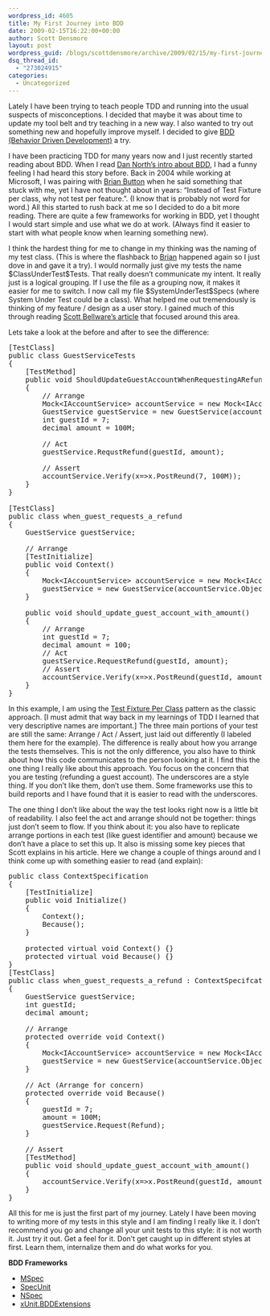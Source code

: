 ```yaml
---
wordpress_id: 4605
title: My First Journey into BDD
date: 2009-02-15T16:22:00+00:00
author: Scott Densmore
layout: post
wordpress_guid: /blogs/scottdensmore/archive/2009/02/15/my-first-journey-into-bdd.aspx
dsq_thread_id:
  - "273024915"
categories:
  - Uncategorized
---
```

<p style="clear: both">
  Lately I have been trying to teach people TDD and running into the usual suspects of misconceptions. I decided that maybe it was about time to update my tool belt and try teaching in a new way. I also wanted to try out something new and hopefully improve myself. I decided to give <a href="http://behaviour-driven.org/">BDD (Behavior Driven Development)</a> a try.
</p>

<p style="clear: both">
  I have been practicing TDD for many years now and I just recently started reading about BDD. When I read <a href="http://dannorth.net/introducing-bdd">Dan North&#8217;s intro about BDD,</a> I had a funny feeling I had heard this story before. Back in 2004 while working at Microsoft, I was pairing with <a href="http://www.agileprogrammer.com/oneagilecoder/">Brian Button</a> when he said something that stuck with me, yet I have not thought about in years: &#8220;Instead of Test Fixture per class, why not test per feature.&#8221;. (I know that is probably not word for word.) All this started to rush back at me so I decided to do a bit more reading. There are quite a few frameworks for working in BDD, yet I thought I would start simple and use what we do at work. (Always find it easier to start with what people know when learning something new).
</p>

<p style="clear: both">
  I think the hardest thing for me to change in my thinking was the naming of my test class. (This is where the flashback to <a href="http://www.agileprogrammer.com/oneagilecoder/">Brian</a> happened again so I just dove in and gave it a try). I would normally just give my tests the name $ClassUnderTest$Tests. That really doesn&#8217;t communicate my intent. It really just is a logical grouping. If I use the file as a grouping now, it makes it easier for me to switch. I now call my file $SystemUnderTest$Specs (where System Under Test could be a class). What helped me out tremendously is thinking of my feature / design as a user story. I gained much of this through reading <a href="http://www.code-magazine.com/article.aspx?quickid=0805061&page=1">Scott Bellware&#8217;s article</a> that focused around this area.
</p>

<p style="clear: both">
  Lets take a look at the before and after to see the difference:
</p>

<pre>[TestClass]
public class GuestServiceTests
{
	[TestMethod]
	public void ShouldUpdateGuestAccountWhenRequestingARefund()
	{
		// Arrange 
		Mock&lt;IAccountService&gt; accountService = new Mock&lt;IAccountService&gt;();
		GuestService guestService = new GuestService(accountService.Object);
		int guestId = 7;
		decimal amount = 100M;
		
		// Act
		guestService.RequstRefund(guestId, amount);
		
		// Assert
		accountService.Verify(x=&gt;x.PostReund(7, 100M));
	}
}

[TestClass]
public class when_guest_requests_a_refund
{
	GuestService guestService;
	
	// Arrange
	[TestInitialize]
	public void Context()
	{
		Mock&lt;IAccountService&gt; accountService = new Mock&lt;IAccountService&gt;();
		guestService = new GuestService(accountService.Object);
	}
	
	public void should_update_guest_account_with_amount()
	{
		// Arrange 
		int guestId = 7;
		decimal amount = 100;
		// Act
		guestService.RequestRefund(guestId, amount);
		// Assert
		accountService.Verify(x=&gt;x.PostReund(guestId, amount));
	}
}
</pre>

<p style="clear: both">
  In this example, I am using the <a href="http://xunitpatterns.com/Testcase%20Class%20per%20Fixture.html">Test Fixture Per Class</a> pattern as the classic approach. [I must admit that way back in my learnings of TDD I learned that very descriptive names are important.] The three main portions of your test are still the same: Arrange / Act / Assert, just laid out differently (I labeled them here for the example). The difference is really about how you arrange the tests themselves. This is not the only difference, you also have to think about how this code communicates to the person looking at it. I find this the one thing I really like about this approach. You focus on the concern that you are testing (refunding a guest account). The underscores are a style thing. If you don&#8217;t like them, don&#8217;t use them. Some frameworks use this to build reports and I have found that it is easier to read with the underscores.
</p>

<p style="clear: both">
  The one thing I don&#8217;t like about the way the test looks right now is a little bit of readability. I also feel the act and arrange should not be together: things just don&#8217;t seem to flow. If you think about it: you also have to replicate arrange portions in each test (like guest identifier and amount) because we don&#8217;t have a place to set this up. It also is missing some key pieces that Scott explains in his article. Here we change a couple of things around and I think come up with something easier to read (and explain):
</p>

<pre>public class ContextSpecification
{
	[TestInitialize]
	public void Initialize()
	{
		Context();
		Because();
	}
	
	protected virtual void Context() {}
	protected virtual void Because() {}
}
[TestClass]
public class when_guest_requests_a_refund : ContextSpecifcation
{
	GuestService guestService;
	int guestId;
	decimal amount;
	
	// Arrange
	protected override void Context()
	{
		Mock&lt;IAccountService&gt; accountService = new Mock&lt;IAccountService&gt;();
		guestService = new GuestService(accountService.Object);
	}
	
	// Act (Arrange for concern)
	protected override void Because()
	{
		guestId = 7;
		amount = 100M;
		guestService.Request(Refund);
	}
	
	// Assert
	[TestMethod]
	public void should_update_guest_account_with_amount()
	{
		accountService.Verify(x=&gt;x.PostReund(guestId, amount));
	}
}
</pre>

<p style="clear: both">
  All this for me is just the first part of my journey. Lately I have been moving to writing more of my tests in this style and I am finding I really like it. I don&#8217;t recommend you go and change all your unit tests to this style: it is not worth it. Just try it out. Get a feel for it. Don&#8217;t get caught up in different styles at first. Learn them, internalize them and do what works for you.
</p>

<p style="clear: both">
  <strong>BDD Frameworks</strong>
</p>

<ul style="clear: both">
  <li>
    <a href="http://codebetter.com/blogs/aaron.jensen/archive/2008/05/08/introducing-machine-specifications-or-mspec-for-short.aspx">MSpec</a>
  </li>
  <li>
    <a href="http://code.google.com/p/specunit-net/">SpecUnit</a>
  </li>
  <li>
    <a href="http://nspec.tigris.org/source/browse/nspec/">NSpec</a>
  </li>
  <li>
    <a href="http://www.bjoernrochel.de/2008/10/04/introducing-xunitbddextensions/">xUnit.BDDExtensions</a>
  </li>
</ul>

<p style="clear: both">
  &nbsp;
</p>

<br class="final-break" />